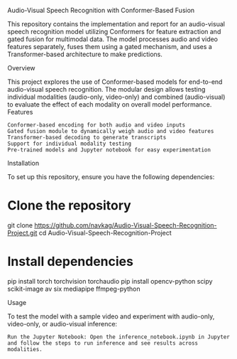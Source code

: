 Audio-Visual Speech Recognition with Conformer-Based Fusion

This repository contains the implementation and report for an audio-visual speech recognition model utilizing Conformers for feature extraction and gated fusion for multimodal data. The model processes audio and video features separately, fuses them using a gated mechanism, and uses a Transformer-based architecture to make predictions.

Overview

This project explores the use of Conformer-based models for end-to-end audio-visual speech recognition. The modular design allows testing individual modalities (audio-only, video-only) and combined (audio-visual) to evaluate the effect of each modality on overall model performance.
Features

    Conformer-based encoding for both audio and video inputs
    Gated fusion module to dynamically weigh audio and video features
    Transformer-based decoding to generate transcripts
    Support for individual modality testing
    Pre-trained models and Jupyter notebook for easy experimentation

Installation

To set up this repository, ensure you have the following dependencies:

# Clone the repository
git clone https://github.com/navkag/Audio-Visual-Speech-Recognition-Project.git
cd Audio-Visual-Speech-Recognition-Project

# Install dependencies
pip install torch torchvision torchaudio
pip install opencv-python scipy scikit-image av six mediapipe ffmpeg-python

Usage

To test the model with a sample video and experiment with audio-only, video-only, or audio-visual inference:

    Run the Jupyter Notebook: Open the inference_notebook.ipynb in Jupyter and follow the steps to run inference and see results across modalities.
